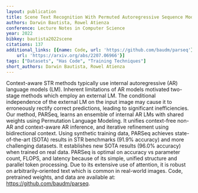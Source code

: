 ```yaml
---
layout: publication
title: Scene Text Recognition With Permuted Autoregressive Sequence Models
authors: Darwin Bautista, Rowel Atienza
conference: Lecture Notes in Computer Science
year: 2022
bibkey: bautista2022scene
citations: 137
additional_links: [{name: Code, url: 'https://github.com/baudm/parseq'}, {name: Paper,
    url: 'https://arxiv.org/abs/2207.06966'}]
tags: ["Datasets", "Has Code", "Training Techniques"]
short_authors: Darwin Bautista, Rowel Atienza
---
```

Context-aware STR methods typically use internal autoregressive (AR) language
models (LM). Inherent limitations of AR models motivated two-stage methods
which employ an external LM. The conditional independence of the external LM on
the input image may cause it to erroneously rectify correct predictions,
leading to significant inefficiencies. Our method, PARSeq, learns an ensemble
of internal AR LMs with shared weights using Permutation Language Modeling. It
unifies context-free non-AR and context-aware AR inference, and iterative
refinement using bidirectional context. Using synthetic training data, PARSeq
achieves state-of-the-art (SOTA) results in STR benchmarks (91.9% accuracy) and
more challenging datasets. It establishes new SOTA results (96.0% accuracy)
when trained on real data. PARSeq is optimal on accuracy vs parameter count,
FLOPS, and latency because of its simple, unified structure and parallel token
processing. Due to its extensive use of attention, it is robust on
arbitrarily-oriented text which is common in real-world images. Code,
pretrained weights, and data are available at: https://github.com/baudm/parseq.